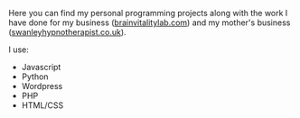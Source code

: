 Here you can find my personal programming projects along with the work I have done for my business ([brainvitalitylab.com](https://brainvitalitylab.com)) and my mother's business ([swanleyhypnotherapist.co.uk](https://swanleyhypnotherapist.co.uk)).   
  
  I use:
  - Javascript
  - Python
  - Wordpress
  - PHP
  - HTML/CSS

